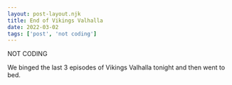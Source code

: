 ```yaml
---
layout: post-layout.njk
title: End of Vikings Valhalla
date: 2022-03-02
tags: ['post', 'not coding']
---
```

<!-- Excerpt Start -->
NOT CODING
<!-- Excerpt End -->

We binged the last 3 episodes of Vikings Valhalla tonight and then went to bed.
